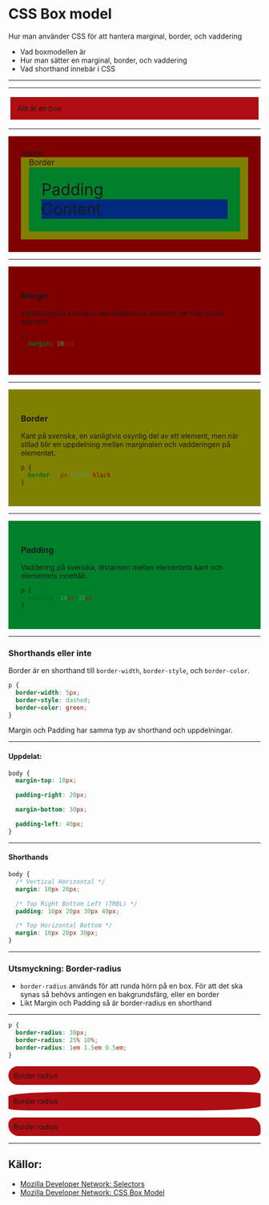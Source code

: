 # CSS Box model

Hur man använder CSS för att hantera marginal, border, och vaddering

- Vad boxmodellen är
- Hur man sätter en marginal, border, och vaddering
- Vad shorthand innebär i CSS

---

---

<p style="background-color: #af0e12; border: 0.3em solid #fff; padding: 1em">Allt är en box</p>

---

<div style="background: hsl(0, 100%, 25%); padding: 25px; text-align: left;">
    <p style="margin: 0;">Margin</p>
    <div style="background: hsl(60, 100%, 25%); padding: 0 16px 16px 16px; font-size: 16px;">
        <p style="margin: 0;">Border</p>
        <div style="background: hsl(140, 100%, 25%); padding: 25px; font-size: 2em;">
            <p style="margin: 0;">Padding</p>
            <div style="background: hsl(220, 100%, 25%)">
                <p style="margin: 0;">Content</p>
            </div>
        </div>
    </div>
</div>

---

<div style="background: hsl(0, 100%, 25%); padding: 25px; text-align: left;">

### Margin

Vaddering på svenska, den distans ett element har från andra element.

```css
ul {
  margin: 10px;
}
```

</div>

---

<div style="background: hsl(60, 100%, 25%); padding: 25px; text-align: left;">

### Border

Kant på svenska, en vanligtvis osynlig del av ett element, men när stilad blir en uppdelning mellan marginalen och vadderingen på elementet.

```css
p {
  border: 2px solid black;
}
```

</div>

---

<div style="background: hsl(140, 100%, 25%); padding: 25px; text-align: left;">

### Padding

Vaddering på svenska, distansen mellan elementets kant och elementets innehåll.

```css
p {
  padding: 10px 15px;
}
```

</div>

---

### Shorthands eller inte

Border är en shorthand till `border-width`, `border-style`, och `border-color`.

```css
p {
  border-width: 5px;
  border-style: dashed;
  border-color: green;
}
```

Margin och Padding har samma typ av shorthand och uppdelningar.

---

#### Uppdelat:

```css
body {
  margin-top: 10px;

  padding-right: 20px;

  margin-bottom: 30px;

  padding-left: 40px;
}
```

---

#### Shorthands

```css
body {
  /* Vertical Horizontal */
  margin: 10px 20px;

  /* Top Right Bottom Left (TRBL) */
  padding: 10px 20px 30px 40px;

  /* Top Horizontal Bottom */
  margin: 10px 20px 30px;
}
```

---

### Utsmyckning: Border-radius

- `border-radius` används för att runda hörn på en box. För att det ska synas så behövs antingen en bakgrundsfärg, eller en border
- Likt Margin och Padding så är border-radius en shorthand

---

```css
p {
  border-radius: 30px;
  border-radius: 25% 10%;
  border-radius: 1em 1.5em 0.5em;
}
```

<p style="background: #af0e12; border-radius: 30px; padding: 10px;">Border radius</p>
<p style="background: #af0e12; border-radius: 25% 10%; padding: 10px;">Border radius</p>
<p style="background: #af0e12; border-radius: 1em 1.5em 0.5em; padding: 10px;">Border radius</p>

---

## Källor:

- [Mozilla Developer Network: Selectors](https://developer.mozilla.org/en-US/docs/Web/CSS/Reference#Selectors)
- [Mozilla Developer Network: CSS Box Model](https://developer.mozilla.org/en-US/docs/Web/CSS/CSS_Box_Model/Introduction_to_the_CSS_box_model)

